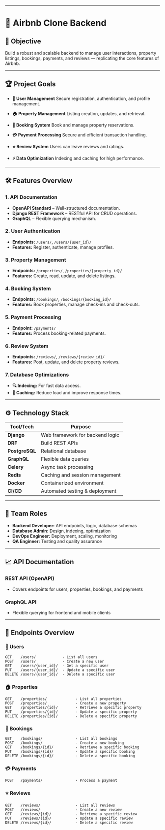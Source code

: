 

---

# 🏡 Airbnb Clone Backend

## 🚀 Objective

Build a robust and scalable backend to manage user interactions, property listings, bookings, payments, and reviews — replicating the core features of Airbnb.

---

## 🏆 Project Goals

* **👤 User Management**
  Secure registration, authentication, and profile management.

* **🏠 Property Management**
  Listing creation, updates, and retrieval.

* **📅 Booking System**
  Book and manage property reservations.

* **💳 Payment Processing**
  Secure and efficient transaction handling.

* **⭐ Review System**
  Users can leave reviews and ratings.

* **⚡ Data Optimization**
  Indexing and caching for high performance.

---

## 🛠️ Features Overview

### 1. API Documentation

* **OpenAPI Standard** – Well-structured documentation.
* **Django REST Framework** – RESTful API for CRUD operations.
* **GraphQL** – Flexible querying mechanism.

### 2. User Authentication

* **Endpoints:** `/users/`, `/users/{user_id}/`
* **Features:** Register, authenticate, manage profiles.

### 3. Property Management

* **Endpoints:** `/properties/`, `/properties/{property_id}/`
* **Features:** Create, read, update, and delete listings.

### 4. Booking System

* **Endpoints:** `/bookings/`, `/bookings/{booking_id}/`
* **Features:** Book properties, manage check-ins and check-outs.

### 5. Payment Processing

* **Endpoint:** `/payments/`
* **Features:** Process booking-related payments.

### 6. Review System

* **Endpoints:** `/reviews/`, `/reviews/{review_id}/`
* **Features:** Post, update, and delete property reviews.

### 7. Database Optimizations

* **🔍 Indexing:** For fast data access.
* **🧠 Caching:** Reduce load and improve response times.

---

## ⚙️ Technology Stack

| Tool/Tech      | Purpose                         |
| -------------- | ------------------------------- |
| **Django**     | Web framework for backend logic |
| **DRF**        | Build REST APIs                 |
| **PostgreSQL** | Relational database             |
| **GraphQL**    | Flexible data queries           |
| **Celery**     | Async task processing           |
| **Redis**      | Caching and session management  |
| **Docker**     | Containerized environment       |
| **CI/CD**      | Automated testing & deployment  |

---

## 👥 Team Roles

* **Backend Developer:** API endpoints, logic, database schemas
* **Database Admin:** Design, indexing, optimization
* **DevOps Engineer:** Deployment, scaling, monitoring
* **QA Engineer:** Testing and quality assurance

---

## 📈 API Documentation

### REST API (OpenAPI)

* Covers endpoints for users, properties, bookings, and payments

### GraphQL API

* Flexible querying for frontend and mobile clients

---

## 📌 Endpoints Overview

### 👤 Users

```
GET    /users/            - List all users  
POST   /users/            - Create a new user  
GET    /users/{user_id}/  - Get a specific user  
PUT    /users/{user_id}/  - Update a specific user  
DELETE /users/{user_id}/  - Delete a specific user  
```

### 🏠 Properties

```
GET    /properties/             - List all properties  
POST   /properties/             - Create a new property  
GET    /properties/{id}/        - Retrieve a specific property  
PUT    /properties/{id}/        - Update a specific property  
DELETE /properties/{id}/        - Delete a specific property  
```

### 📅 Bookings

```
GET    /bookings/               - List all bookings  
POST   /bookings/               - Create a new booking  
GET    /bookings/{id}/          - Retrieve a specific booking  
PUT    /bookings/{id}/          - Update a specific booking  
DELETE /bookings/{id}/          - Delete a specific booking  
```

### 💳 Payments

```
POST   /payments/               - Process a payment  
```

### ⭐ Reviews

```
GET    /reviews/                - List all reviews  
POST   /reviews/                - Create a new review  
GET    /reviews/{id}/           - Retrieve a specific review  
PUT    /reviews/{id}/           - Update a specific review  
DELETE /reviews/{id}/           - Delete a specific review  
```

